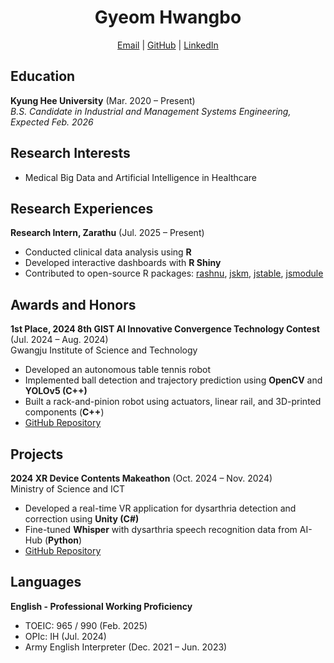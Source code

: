 <h1 align="center">Gyeom Hwangbo</h1>
<p align="center">
  <a href="mailto:hbgyeom@gmail.com">Email</a> | 
  <a href="https://github.com/hbgyeom1">GitHub</a> | 
  <a href="https://linkedin.com/in/gyeom-hwangbo-6338a6377">LinkedIn</a><br>
</p>

## Education
**Kyung Hee University** (Mar. 2020 – Present)<br>
*B.S. Candidate in Industrial and Management Systems Engineering, Expected Feb. 2026*

## Research Interests
- Medical Big Data and Artificial Intelligence in Healthcare

## Research Experiences
**Research Intern, Zarathu** (Jul. 2025 – Present)
- Conducted clinical data analysis using **R**
- Developed interactive dashboards with **R Shiny**
- Contributed to open-source R packages: [rashnu](https://github.com/zarathucorp/rashnu), [jskm](https://github.com/jinseob2kim/jskm), [jstable](https://github.com/jinseob2kim/jstable), [jsmodule](https://github.com/jinseob2kim/jsmodule)

## Awards and Honors
**1st Place, 2024 8th GIST AI Innovative Convergence Technology Contest** (Jul. 2024 – Aug. 2024)<br>
Gwangju Institute of Science and Technology
- Developed an autonomous table tennis robot
- Implemented ball detection and trajectory prediction using **OpenCV** and **YOLOv5 (C++)**
- Built a rack-and-pinion robot using actuators, linear rail, and 3D-printed components (**C++**)
- [GitHub Repository](https://github.com/hbgyeom1/Table_tennis_robot-)

## Projects
**2024 XR Device Contents Makeathon** (Oct. 2024 – Nov. 2024)<br>
Ministry of Science and ICT
- Developed a real-time VR application for dysarthria detection and correction using **Unity (C#)**
- Fine-tuned **Whisper** with dysarthria speech recognition data from AI-Hub (**Python**)
- [GitHub Repository](https://github.com/hbgyeom1/XR_make-a-ton)

## Languages
**English - Professional Working Proficiency**
- TOEIC: 965 / 990 (Feb. 2025)
- OPIc: IH (Jul. 2024)
- Army English Interpreter (Dec. 2021 – Jun. 2023)
